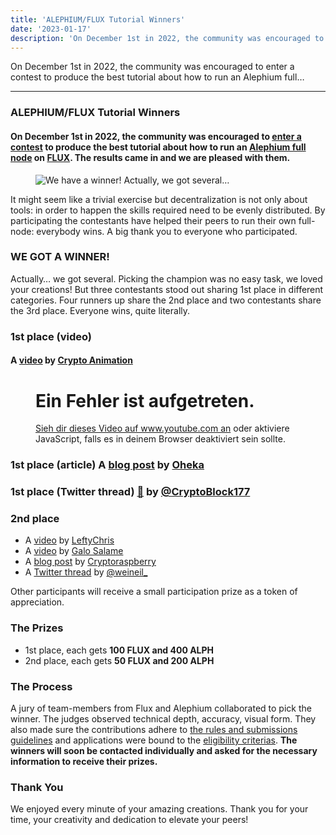 ```yaml
---
title: 'ALEPHIUM/FLUX Tutorial Winners'
date: '2023-01-17'
description: 'On December 1st in 2022, the community was encouraged to enter a contest to produce the best tutorial about how to run an Alephium full…'
---
```


On December 1st in 2022, the community was encouraged to enter a contest to produce the best tutorial about how to run an Alephium full…

---

### ALEPHIUM/FLUX Tutorial Winners

#### On December 1st in 2022, the community was encouraged to <a href="https://medium.com/@alephium/alephium-flux-tutorial-contest-81054caf926" class="markup--anchor markup--h4-anchor" data-href="https://medium.com/@alephium/alephium-flux-tutorial-contest-81054caf926" target="_blank">enter a contest</a> to produce the best tutorial about how to run an <a href="https://github.com/alephium/alephium/" class="markup--anchor markup--h4-anchor" data-href="https://github.com/alephium/alephium/" rel="noopener" target="_blank">Alephium full node</a> on <a href="https://runonflux.io/" class="markup--anchor markup--h4-anchor" data-href="https://runonflux.io/" rel="noopener" target="_blank">FLUX</a>. The results came in and we are pleased with them.

<figure id="f555" class="graf graf--figure graf-after--h4">
<img src="https://cdn-images-1.medium.com/max/800/0*CgFF_C0ZVyX5vrfb" class="graf-image" data-image-id="0*CgFF_C0ZVyX5vrfb" data-width="1024" data-height="576" data-is-featured="true" alt="We have a winner! Actually, we got several…" />
</figure>

It might seem like a trivial exercise but decentralization is not only about tools: in order to happen the skills required need to be evenly distributed. By participating the contestants have helped their peers to run their own full-node: everybody wins. A big thank you to everyone who participated.

### WE GOT A WINNER!

Actually… we got several. Picking the champion was no easy task, we loved your creations! But three contestants stood out sharing 1st place in different categories. Four runners up share the 2nd place and two contestants share the 3rd place. Everyone wins, quite literally.

### 1st place (video)

#### A <a href="https://youtu.be/xelpHE1Z0hA" class="markup--anchor markup--h4-anchor" data-href="https://youtu.be/xelpHE1Z0hA" rel="noopener" target="_blank">video</a> by <a href="https://www.youtube.com/@Crypto-Animation" class="markup--anchor markup--h4-anchor" data-href="https://www.youtube.com/@Crypto-Animation" rel="noopener" target="_blank">Crypto Animation</a>

<figure id="5fcf" class="graf graf--figure graf--iframe graf-after--h4">

<h1 id="ein-fehler-ist-aufgetreten." class="message">Ein Fehler ist aufgetreten.</h1>
<a href="https://www.youtube.com/watch?v=xelpHE1Z0hA" target="_blank">Sieh dir dieses Video auf www.youtube.com an</a> oder aktiviere JavaScript, falls es in deinem Browser deaktiviert sein sollte.
</figure>

### 1st place (article) A <a href="https://medium.com/@Oheka/2134def9b7d0" class="markup--anchor markup--h3-anchor" data-href="https://medium.com/@Oheka/2134def9b7d0" target="_blank">blog post</a> by <a href="https://medium.com/@Oheka" class="markup--anchor markup--h3-anchor" data-href="https://medium.com/@Oheka" target="_blank">Oheka</a>

<figure id="05a2" class="graf graf--figure graf--iframe graf-after--h3">
<blockquote>
<a href="https://twitter.com/Oheka32/status/1603326387158392832"></a>
</blockquote>
</figure>

### 1st place (Twitter thread) <a href="https://emojipedia.org/thread/" class="markup--anchor markup--h3-anchor" data-href="https://emojipedia.org/thread/" rel="noreferrer noopener noopener" target="_blank">🧵</a> by <a href="https://twitter.com/CryptoBlock177" class="markup--anchor markup--h3-anchor" data-href="https://twitter.com/CryptoBlock177" rel="noopener" target="_blank">@CryptoBlock177</a>

<figure id="bfb6" class="graf graf--figure graf--iframe graf-after--h3">
<blockquote>
<a href="https://twitter.com/CryptoBlock177/status/1602903695242452992"></a>
</blockquote>
</figure>

### 2nd place

- <span id="c0fd">A <a href="https://www.youtube.com/watch?v=nj4Ypgj0Xow" class="markup--anchor markup--li-anchor" data-href="https://www.youtube.com/watch?v=nj4Ypgj0Xow" rel="noopener" target="_blank">video</a> by <a href="https://www.youtube.com/@leftychris1058" class="markup--anchor markup--li-anchor" data-href="https://www.youtube.com/@leftychris1058" rel="noopener" target="_blank">LeftyChris</a></span>
- <span id="a245">A <a href="https://www.youtube.com/watch?v=ALrV-axWowY" class="markup--anchor markup--li-anchor" data-href="https://www.youtube.com/watch?v=ALrV-axWowY" rel="noopener" target="_blank">video</a> by <a href="https://www.youtube.com/@galosf" class="markup--anchor markup--li-anchor" data-href="https://www.youtube.com/@galosf" rel="noopener" target="_blank">Galo Salame</a></span>
- <span id="000d">A <a href="https://steemit.com/alephium/@cryptoraspberry/host-your-own-alephium-node-on-decentralized-web-3-0-flux-tutorial" class="markup--anchor markup--li-anchor" data-href="https://steemit.com/alephium/@cryptoraspberry/host-your-own-alephium-node-on-decentralized-web-3-0-flux-tutorial" rel="noopener" target="_blank">blog post</a> by <a href="https://steemit.com/@cryptoraspberry" class="markup--anchor markup--li-anchor" data-href="https://steemit.com/@cryptoraspberry" rel="noopener" target="_blank">Cryptoraspberry</a></span>
- <span id="0a0d">A <a href="https://twitter.com/weineil_/status/1612568785948495903" class="markup--anchor markup--li-anchor" data-href="https://twitter.com/weineil_/status/1612568785948495903" rel="noopener" target="_blank">Twitter thread</a> by <a href="https://twitter.com/weineil_" class="markup--anchor markup--li-anchor" data-href="https://twitter.com/weineil_" rel="noopener" target="_blank">@weineil\_</a></span>

Other participants will receive a small participation prize as a token of appreciation.

### The Prizes

- <span id="5063">1st place, each gets **100 FLUX and 400 ALPH**</span>
- <span id="1bad">2nd place, each gets **50 FLUX and 200 ALPH**</span>

### The Process

A jury of team-members from Flux and Alephium collaborated to pick the winner. The judges observed technical depth, accuracy, visual form. They also made sure the contributions adhere to <a href="https://medium.com/@alephium/alephium-flux-tutorial-contest-81054caf926#6cf2" class="markup--anchor markup--p-anchor" data-href="https://medium.com/@alephium/alephium-flux-tutorial-contest-81054caf926#6cf2" target="_blank">the rules and submissions guidelines</a> and applications were bound to the <a href="https://github.com/alephium/community/blob/master/RewardProgramRules.md#eligibility-criteria" class="markup--anchor markup--p-anchor" data-href="https://github.com/alephium/community/blob/master/RewardProgramRules.md#eligibility-criteria" rel="noopener" target="_blank">eligibility criterias</a>. **The winners will soon be contacted individually and asked for the necessary information to receive their prizes.**

### Thank You

We enjoyed every minute of your amazing creations. Thank you for your time, your creativity and dedication to elevate your peers!
